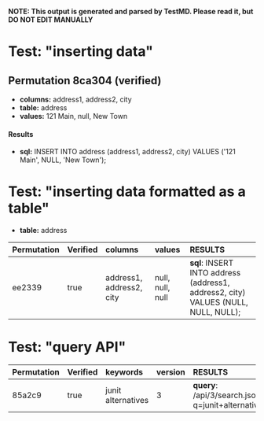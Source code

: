 **NOTE: This output is generated and parsed by TestMD. Please read it, but DO NOT EDIT MANUALLY**

# Test: "inserting data" #

## Permutation 8ca304 (verified) ##

- **columns:** address1, address2, city
- **table:** address
- **values:** 121 Main, null, New Town

#### Results ####

- **sql:** INSERT INTO address (address1, address2, city) VALUES ('121 Main', NULL, 'New Town');

# Test: "inserting data formatted as a table" #

- **table:** address

| Permutation | Verified | columns                  | values           | RESULTS
| :---------- | :------- | :----------------------- | :--------------- | :------
| ee2339      | true     | address1, address2, city | null, null, null | **sql**: INSERT INTO address (address1, address2, city) VALUES (NULL, NULL, NULL);

# Test: "query API" #

| Permutation | Verified | keywords           | version | RESULTS
| :---------- | :------- | :----------------- | :------ | :------
| 85a2c9      | true     | junit alternatives | 3       | **query**: /api/3/search.json?q=junit+alternatives
